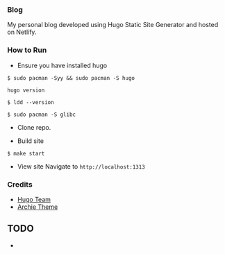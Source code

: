 ### Blog
My personal blog developed using Hugo Static Site Generator and hosted on Netlify.

### How to Run

- Ensure you have installed hugo

```shell
$ sudo pacman -Syy && sudo pacman -S hugo
```
`hugo version`

```
$ ldd --version 
```
```
$ sudo pacman -S glibc
```

- Clone repo.

- Build site
```
$ make start
```
- View site
Navigate to `http://localhost:1313`

### Credits
* [Hugo Team](https://gohugo.io/)
* [Archie Theme](https://github.com/athul/archie)

## TODO
-